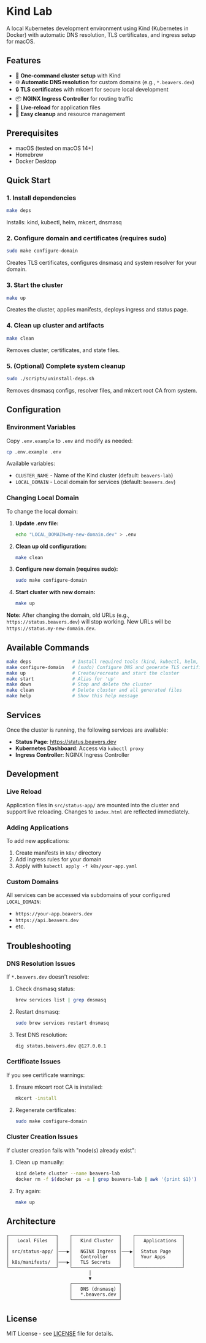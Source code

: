 # Kind Lab

A local Kubernetes development environment using Kind (Kubernetes in Docker) with automatic DNS resolution, TLS certificates, and ingress setup for macOS.

## Features

- 🚀 **One-command cluster setup** with Kind
- 🌐 **Automatic DNS resolution** for custom domains (e.g., `*.beavers.dev`)
- 🔒 **TLS certificates** with mkcert for secure local development
- 📦 **NGINX Ingress Controller** for routing traffic
- 🎯 **Live-reload** for application files
- 🧹 **Easy cleanup** and resource management

## Prerequisites

- macOS (tested on macOS 14+)
- Homebrew
- Docker Desktop

## Quick Start

### 1. Install dependencies
```bash
make deps
```
Installs: kind, kubectl, helm, mkcert, dnsmasq

### 2. Configure domain and certificates (requires sudo)
```bash
sudo make configure-domain
```
Creates TLS certificates, configures dnsmasq and system resolver for your domain.

### 3. Start the cluster
```bash
make up
```
Creates the cluster, applies manifests, deploys ingress and status page.

### 4. Clean up cluster and artifacts
```bash
make clean
```
Removes cluster, certificates, and state files.

### 5. (Optional) Complete system cleanup
```bash
sudo ./scripts/uninstall-deps.sh
```
Removes dnsmasq configs, resolver files, and mkcert root CA from system.

## Configuration

### Environment Variables

Copy `.env.example` to `.env` and modify as needed:

```bash
cp .env.example .env
```

Available variables:
- `CLUSTER_NAME` - Name of the Kind cluster (default: `beavers-lab`)
- `LOCAL_DOMAIN` - Local domain for services (default: `beavers.dev`)

### Changing Local Domain

To change the local domain:

1. **Update .env file:**
   ```bash
   echo "LOCAL_DOMAIN=my-new-domain.dev" > .env
   ```

2. **Clean up old configuration:**
   ```bash
   make clean
   ```

3. **Configure new domain (requires sudo):**
   ```bash
   sudo make configure-domain
   ```

4. **Start cluster with new domain:**
   ```bash
   make up
   ```

**Note:** After changing the domain, old URLs (e.g., `https://status.beavers.dev`) will stop working. New URLs will be `https://status.my-new-domain.dev`.

## Available Commands

```bash
make deps               # Install required tools (kind, kubectl, helm, mkcert)
make configure-domain   # (sudo) Configure DNS and generate TLS certificates
make up                 # Create/recreate and start the cluster
make start              # Alias for 'up'
make down               # Stop and delete the cluster
make clean              # Delete cluster and all generated files
make help               # Show this help message
```

## Services

Once the cluster is running, the following services are available:

- **Status Page**: https://status.beavers.dev
- **Kubernetes Dashboard**: Access via `kubectl proxy`
- **Ingress Controller**: NGINX Ingress Controller

## Development

### Live Reload

Application files in `src/status-app/` are mounted into the cluster and support live reloading. Changes to `index.html` are reflected immediately.

### Adding Applications

To add new applications:

1. Create manifests in `k8s/` directory
2. Add ingress rules for your domain
3. Apply with `kubectl apply -f k8s/your-app.yaml`

### Custom Domains

All services can be accessed via subdomains of your configured `LOCAL_DOMAIN`:
- `https://your-app.beavers.dev`
- `https://api.beavers.dev`
- etc.

## Troubleshooting

### DNS Resolution Issues

If `*.beavers.dev` doesn't resolve:

1. Check dnsmasq status:
   ```bash
   brew services list | grep dnsmasq
   ```

2. Restart dnsmasq:
   ```bash
   sudo brew services restart dnsmasq
   ```

3. Test DNS resolution:
   ```bash
   dig status.beavers.dev @127.0.0.1
   ```

### Certificate Issues

If you see certificate warnings:

1. Ensure mkcert root CA is installed:
   ```bash
   mkcert -install
   ```

2. Regenerate certificates:
   ```bash
   sudo make configure-domain
   ```

### Cluster Creation Issues

If cluster creation fails with "node(s) already exist":

1. Clean up manually:
   ```bash
   kind delete cluster --name beavers-lab
   docker rm -f $(docker ps -a | grep beavers-lab | awk '{print $1}')
   ```

2. Try again:
   ```bash
   make up
   ```

## Architecture

```
┌─────────────────┐    ┌─────────────────┐    ┌─────────────────┐
│   Local Files   │    │   Kind Cluster  │    │   Applications  │
│                 │    │                 │    │                 │
│ src/status-app/ │───▶│   NGINX Ingress │───▶│  Status Page    │
│                 │    │   Controller    │    │  Your Apps      │
│ k8s/manifests/  │───▶│   TLS Secrets   │    │                 │
└─────────────────┘    └─────────────────┘    └─────────────────┘
                              │
                              ▼
                       ┌─────────────────┐
                       │   DNS (dnsmasq) │
                       │   *.beavers.dev │
                       └─────────────────┘
```

## License

MIT License - see [LICENSE](LICENSE) file for details.
